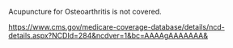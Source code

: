 Acupuncture for Osteoarthritis is not covered.

https://www.cms.gov/medicare-coverage-database/details/ncd-details.aspx?NCDId=284&ncdver=1&bc=AAAAgAAAAAAA&
